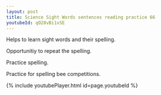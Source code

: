 ```yaml
---
layout: post
title: Science Sight Words sentences reading practice 66
youtubeId: qO28vBi1vSE
---
```

 
 
Helps to learn sight words and their spelling.

Opportunitiy to repeat the spelling. 

Practice spelling. 
 
Practice for spelling bee competitions. 
 
{% include youtubePlayer.html id=page.youtubeId %}
 
 
